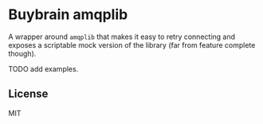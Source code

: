 Buybrain amqplib
===

A wrapper around `amqplib` that makes it easy to retry connecting and exposes a scriptable
mock version of the library (far from feature complete though).

TODO add examples.

License
---
MIT
